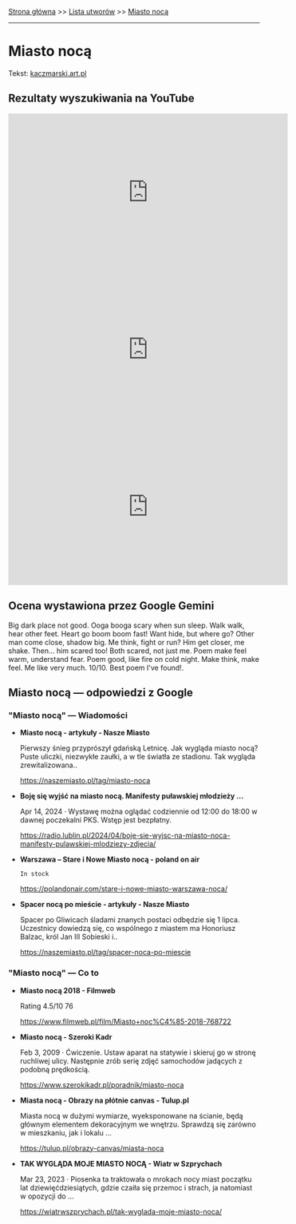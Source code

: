 [Strona główna](../index.md) >> [Lista utworów](../list.md) >> [Miasto nocą](281.md)

---

# Miasto nocą

Tekst: [kaczmarski.art.pl](https://www.kaczmarski.art.pl/tworczosc/wiersze/miasto-noca/)

## Rezultaty wyszukiwania na YouTube

<iframe width="560" height="315" src="https://www.youtube.com/embed/2pAByzLwndo?si=IdontcarewhotheIRSsendsImnotpayingtaxes" title="YouTube video player" frameborder="0" allow="accelerometer; autoplay; clipboard-write; encrypted-media; gyroscope; picture-in-picture; web-share" referrerpolicy="strict-origin-when-cross-origin" allowfullscreen></iframe>

<iframe width="560" height="315" src="https://www.youtube.com/embed/IjRUmwEF6f8?si=IdontcarewhotheIRSsendsImnotpayingtaxes" title="YouTube video player" frameborder="0" allow="accelerometer; autoplay; clipboard-write; encrypted-media; gyroscope; picture-in-picture; web-share" referrerpolicy="strict-origin-when-cross-origin" allowfullscreen></iframe>

<iframe width="560" height="315" src="https://www.youtube.com/embed/8D9HlkFc7mM?si=IdontcarewhotheIRSsendsImnotpayingtaxes" title="YouTube video player" frameborder="0" allow="accelerometer; autoplay; clipboard-write; encrypted-media; gyroscope; picture-in-picture; web-share" referrerpolicy="strict-origin-when-cross-origin" allowfullscreen></iframe>

## Ocena wystawiona przez Google Gemini

Big dark place not good. Ooga booga scary when sun sleep. Walk walk, hear other feet. Heart go boom boom fast! Want hide, but where go? Other man come close, shadow big. Me think, fight or run? Him get closer, me shake. Then... him scared too! Both scared, not just me. Poem make feel warm, understand fear. Poem good, like fire on cold night. Make think, make feel. Me like very much. 10/10. Best poem I've found!.


## Miasto nocą — odpowiedzi z Google

### "Miasto nocą" — Wiadomości

- **Miasto nocą - artykuły - Nasze Miasto**

    Pierwszy śnieg przyprószył gdańską Letnicę. Jak wygląda miasto nocą? Puste uliczki, niezwykłe zaułki, a w tle światła ze stadionu. Tak wygląda zrewitalizowana.. 

   <https://naszemiasto.pl/tag/miasto-noca>
- **Boję się wyjść na miasto nocą. Manifesty puławskiej młodzieży ...**

    Apr 14, 2024  ·  Wystawę można oglądać codziennie od 12:00 do 18:00 w dawnej poczekalni PKS. Wstęp jest bezpłatny. 

   <https://radio.lublin.pl/2024/04/boje-sie-wyjsc-na-miasto-noca-manifesty-pulawskiej-mlodziezy-zdjecia/>
- **Warszawa – Stare i Nowe Miasto nocą - poland on air**

      In stock 

   <https://polandonair.com/stare-i-nowe-miasto-warszawa-noca/>
- **Spacer nocą po mieście - artykuły - Nasze Miasto**

    Spacer po Gliwicach śladami znanych postaci odbędzie się 1 lipca. Uczestnicy dowiedzą się, co wspólnego z miastem ma Honoriusz Balzac, król Jan III Sobieski i.. 

   <https://naszemiasto.pl/tag/spacer-noca-po-miescie>

### "Miasto nocą" — Co to

- **Miasto nocą 2018 - Filmweb**

    Rating   4.5/10  76   

   <https://www.filmweb.pl/film/Miasto+noc%C4%85-2018-768722>
- **Miasto nocą - Szeroki Kadr**

    Feb 3, 2009  ·  Ćwiczenie. Ustaw aparat na statywie i skieruj go w stronę ruchliwej ulicy. Następnie zrób serię zdjęć samochodów jadących z podobną prędkością. 

   <https://www.szerokikadr.pl/poradnik/miasto-noca>
- **Miasta nocą - Obrazy na płótnie canvas - Tulup.pl**

    Miasta nocą w dużymi wymiarze, wyeksponowane na ścianie, będą głównym elementem dekoracyjnym we wnętrzu. Sprawdzą się zarówno w mieszkaniu, jak i lokalu ... 

   <https://tulup.pl/obrazy-canvas/miasta-noca>
- **TAK WYGLĄDA MOJE MIASTO NOCĄ - Wiatr w Szprychach**

    Mar 23, 2023  ·  Piosenka ta traktowała o mrokach nocy miast początku lat dziewięćdziesiątych, gdzie czaiła się przemoc i strach, ja natomiast w opozycji do ... 

   <https://wiatrwszprychach.pl/tak-wyglada-moje-miasto-noca/>

